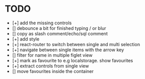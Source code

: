 # TODO

- [+] add the missing controls
- [] debounce a bit for finished typing / or blur
- [] copy as slash comment/echo/sql comment
- [+] add style
- [+] react-router to switch between single and multi selection
- [+] navigate between single items with the arrow key
- [] filter for name in multiple figlet view
- [+] mark as favourite to e.g localstorage. show favourites
- [+] extract controls from single view
- [] move favourites inside the container